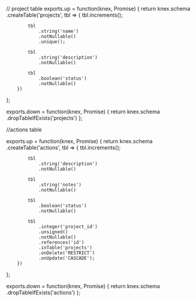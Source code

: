 // project table
exports.up = function(knex, Promise) {
    return knex.schema
        .createTable('projects', tbl => {
            tbl.increments();

            tbl
                .string('name')
                .notNullable()
                .unique();

            tbl
                .string('description')
                .notNullable()

            tbl
                .boolean('status')
                .notNullable()
        })
};

exports.down = function(knex, Promise) {
    return knex.schema
        .dropTableIfExists('projects')
};


//actions table


exports.up = function(knex, Promise) {
    return knex.schema
        .createTable('actions', tbl => {
            tbl.increments();

            tbl
                .string('description')
                .notNullable()

            tbl
                .string('notes')
                .notNullable()

            tbl
                .boolean('status')
                .notNullable()

            tbl
                .integer('project_id')
                .unsigned()
                .notNullable()
                .references('id')
                .inTable('projects')
                .onDelete('RESTRICT')
                .onUpdate('CASCADE');
        })
};

exports.down = function(knex, Promise) {
    return knex.schema
        .dropTableIfExists('actions')
};
